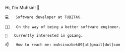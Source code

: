 
   Hi, I'm Muhsin! 👋
    
<p align="center">
	
<samp>
		
	💻   Software developer at TUBITAK.
	
	💪🏻   On the way of being a better software engineer.
	
	🌱   Currently interested in goLang.
	
	📫   How to reach me: muhsinozbek09[at]gmail[dot]com
	
</samp>	
	
</p>

<!-- 🎨 Portfolio: ..   -->
